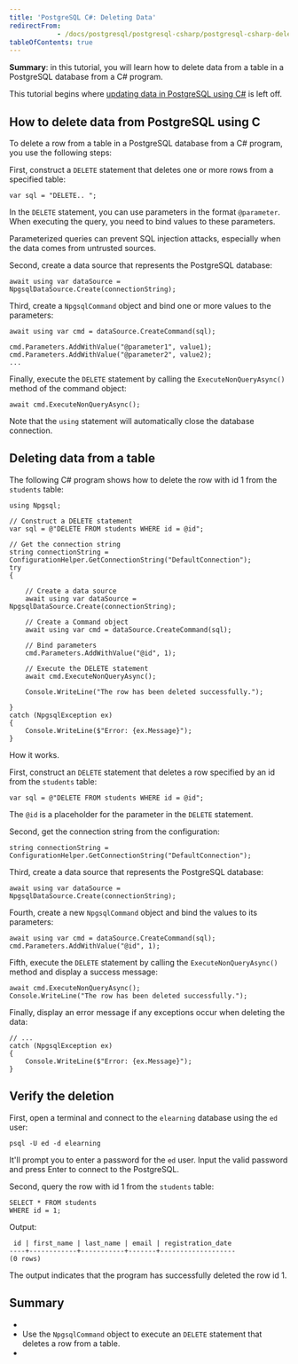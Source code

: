 ```yaml
---
title: 'PostgreSQL C#: Deleting Data'
redirectFrom: 
            - /docs/postgresql/postgresql-csharp/postgresql-csharp-delete/
tableOfContents: true
---
```



**Summary**: in this tutorial, you will learn how to delete data from a table in a PostgreSQL database from a C# program.





This tutorial begins where [updating data in PostgreSQL using C#](https://www.postgresqltutorial.com/postgresql-csharp/postgresql-csharp-update/) is left off.





## How to delete data from PostgreSQL using C





To delete a row from a table in a PostgreSQL database from a C# program, you use the following steps:





First, construct a `DELETE` statement that deletes one or more rows from a specified table:





```
var sql = "DELETE.. ";
```





In the `DELETE` statement, you can use parameters in the format `@parameter`. When executing the query, you need to bind values to these parameters.





Parameterized queries can prevent SQL injection attacks, especially when the data comes from untrusted sources.





Second, create a data source that represents the PostgreSQL database:





```
await using var dataSource = NpgsqlDataSource.Create(connectionString);
```





Third, create a `NpgsqlCommand` object and bind one or more values to the parameters:





```
await using var cmd = dataSource.CreateCommand(sql);

cmd.Parameters.AddWithValue("@parameter1", value1);
cmd.Parameters.AddWithValue("@parameter2", value2);
...
```





Finally, execute the `DELETE` statement by calling the `ExecuteNonQueryAsync()` method of the command object:





```
await cmd.ExecuteNonQueryAsync();
```





Note that the `using` statement will automatically close the database connection.





## Deleting data from a table





The following C# program shows how to delete the row with id 1 from the `students` table:





```
using Npgsql;

// Construct a DELETE statement
var sql = @"DELETE FROM students WHERE id = @id";

// Get the connection string
string connectionString = ConfigurationHelper.GetConnectionString("DefaultConnection");
try
{

    // Create a data source
    await using var dataSource = NpgsqlDataSource.Create(connectionString);

    // Create a Command object
    await using var cmd = dataSource.CreateCommand(sql);

    // Bind parameters
    cmd.Parameters.AddWithValue("@id", 1);

    // Execute the DELETE statement
    await cmd.ExecuteNonQueryAsync();

    Console.WriteLine("The row has been deleted successfully.");

}
catch (NpgsqlException ex)
{
    Console.WriteLine($"Error: {ex.Message}");
}
```





How it works.





First, construct an `DELETE` statement that deletes a row specified by an id from the `students` table:





```
var sql = @"DELETE FROM students WHERE id = @id";
```





The `@id` is a placeholder for the parameter in the `DELETE` statement.





Second, get the connection string from the configuration:





```
string connectionString = ConfigurationHelper.GetConnectionString("DefaultConnection");
```





Third, create a data source that represents the PostgreSQL database:





```
await using var dataSource = NpgsqlDataSource.Create(connectionString);
```





Fourth, create a new `NpgsqlCommand` object and bind the values to its parameters:





```
await using var cmd = dataSource.CreateCommand(sql);
cmd.Parameters.AddWithValue("@id", 1);
```





Fifth, execute the `DELETE` statement by calling the `ExecuteNonQueryAsync()` method and display a success message:





```
await cmd.ExecuteNonQueryAsync();
Console.WriteLine("The row has been deleted successfully.");
```





Finally, display an error message if any exceptions occur when deleting the data:





```
// ...
catch (NpgsqlException ex)
{
    Console.WriteLine($"Error: {ex.Message}");
}
```





## Verify the deletion





First, open a terminal and connect to the `elearning` database using the `ed` user:





```
psql -U ed -d elearning
```





It'll prompt you to enter a password for the `ed` user. Input the valid password and press Enter to connect to the PostgreSQL.





Second, query the row with id 1 from the `students` table:





```
SELECT * FROM students
WHERE id = 1;
```





Output:





```
 id | first_name | last_name | email | registration_date
----+------------+-----------+-------+-------------------
(0 rows)
```





The output indicates that the program has successfully deleted the row id 1.





## Summary





- 
- Use the `NpgsqlCommand` object to execute an `DELETE` statement that deletes a row from a table.
- 


